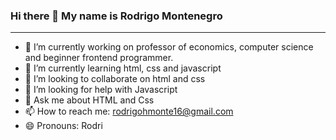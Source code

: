 ### Hi there 👋 My name is Rodrigo Montenegro
---

- 🔭 I’m currently working on professor of economics, computer science and beginner frontend programmer.
- 🌱 I’m currently learning html, css and javascript
- 👯 I’m looking to collaborate on html and css
- 🤔 I’m looking for help with Javascript
- 💬 Ask me about HTML and Css
- 📫 How to reach me: rodrigohmonte16@gmail.com
- 😄 Pronouns: Rodri

